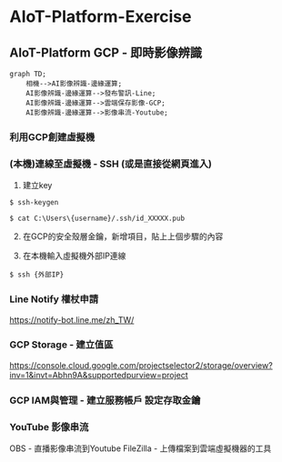 # AIoT-Platform-Exercise
## AIoT-Platform GCP - 即時影像辨識 

```mermaid
graph TD;
    相機-->AI影像辨識-邊緣運算;
    AI影像辨識-邊緣運算-->發布警訊-Line;
    AI影像辨識-邊緣運算-->雲端保存影像-GCP;
    AI影像辨識-邊緣運算-->影像串流-Youtube;
```

### 利用GCP創建虛擬機
### (本機)連線至虛擬機 - SSH  (或是直接從網頁進入)

1. 建立key

`$ ssh-keygen` 

`$ cat C:\Users\{username}/.ssh/id_XXXXX.pub`

2. 在GCP的安全殼層金鑰，新增項目，貼上上個步驟的內容
   
3. 在本機輸入虛擬機外部IP連線

`$ ssh {外部IP}`
   
### Line Notify 權杖申請

https://notify-bot.line.me/zh_TW/

### GCP Storage - 建立值區

https://console.cloud.google.com/projectselector2/storage/overview?inv=1&invt=Abhn9A&supportedpurview=project

### GCP IAM與管理 - 建立服務帳戶 設定存取金鑰

### YouTube 影像串流

OBS - 直播影像串流到Youtube
FileZilla - 上傳檔案到雲端虛擬機器的工具



